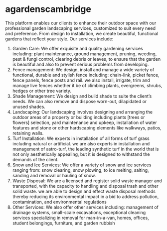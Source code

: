 # agardenscambridge

 This platform enables our clients to enhance their outdoor space with our professional garden landscaping services, customized to suit every need and preference.  From design to installation, we create beautiful, functional gardens that reflect your style. 	 Our services include: 
1.	Garden Care: We offer exquisite and quality gardening services including: plant maintenance, ground management, pruning, weeding, pest & fungi control, clearing debris or leaves, to ensure that the garden is beautiful and also to prevent serious problems from developing. 
2.	Fence management: We design, install and manage a wide variety of functional, durable and stylish fence including: chain-link, picket fence, fence panels, fence posts and rail. we also install, irrigate, trim and manage live fences whether it be of climbing plants, evergreens, shrubs, hedges or other tree variety.
3.	Shade Management: We design and build shade to suite the client’s needs. We can also remove and dispose worn-out, dilapidated or unused shades.
4.	Landscaping: Our landscaping involves designing and arranging the outdoor areas of a property or building including plants [trees or flowers] selection, yard maintenance and upkeep, installation of water features and stone or other hardscaping elements like walkways, patios, retaining walls.
5.	Turf Installation: We experts in installation of all forms of turf grass including natural or artificial. we are also experts in installation and management of astro-turf, the leading synthetic turf in the world that is not only aesthetically appealing, but it is designed to withstand the demands of the client.
6.	Snow and Ice Services: We offer a variety of snow and ice services ranging from: snow clearing, snow plowing, to ice melting, salting, sanding and removal or hauling of snow.
7.	Waste Disposal: We are a licensed and register solid waste manager and transported, with the capacity to handling and disposal trash and other solid waste. we are able to design and effect waste disposal methods thereby reducing its environmental impact in a bid to address pollution, contamination, and environmental regulations
8.	Other Services: We also offer other services including: management of drainage systems, small-scale excavations, exceptional cleaning services specializing in removal for man-in-a-van, homes, offices, student belongings, furniture, and garden rubbish
